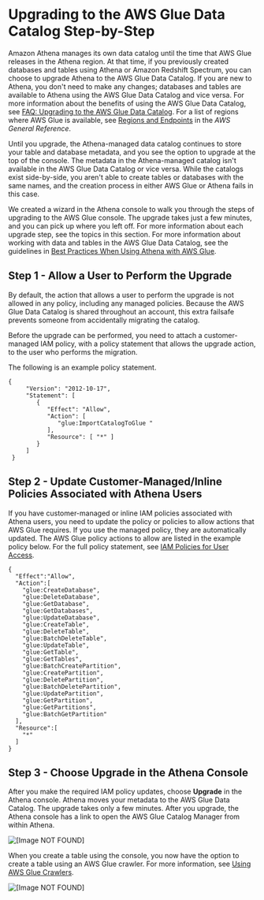 # Upgrading to the AWS Glue Data Catalog Step\-by\-Step<a name="glue-upgrade"></a>

Amazon Athena manages its own data catalog until the time that AWS Glue releases in the Athena region\. At that time, if you previously created databases and tables using Athena or Amazon Redshift Spectrum, you can choose to upgrade Athena to the AWS Glue Data Catalog\. If you are new to Athena, you don't need to make any changes; databases and tables are available to Athena using the AWS Glue Data Catalog and vice versa\. For more information about the benefits of using the AWS Glue Data Catalog, see [FAQ: Upgrading to the AWS Glue Data Catalog](glue-faq.md)\. For a list of regions where AWS Glue is available, see [Regions and Endpoints](https://docs.aws.amazon.com/general/latest/gr/rande.html#glue_region) in the *AWS General Reference*\.

Until you upgrade, the Athena\-managed data catalog continues to store your table and database metadata, and you see the option to upgrade at the top of the console\. The metadata in the Athena\-managed catalog isn't available in the AWS Glue Data Catalog or vice versa\. While the catalogs exist side\-by\-side, you aren't able to create tables or databases with the same names, and the creation process in either AWS Glue or Athena fails in this case\.

We created a wizard in the Athena console to walk you through the steps of upgrading to the AWS Glue console\. The upgrade takes just a few minutes, and you can pick up where you left off\. For more information about each upgrade step, see the topics in this section\. For more information about working with data and tables in the AWS Glue Data Catalog, see the guidelines in [Best Practices When Using Athena with AWS Glue](glue-best-practices.md)\.

## Step 1 \- Allow a User to Perform the Upgrade<a name="upgrade-step1"></a>

By default, the action that allows a user to perform the upgrade is not allowed in any policy, including any managed policies\. Because the AWS Glue Data Catalog is shared throughout an account, this extra failsafe prevents someone from accidentally migrating the catalog\.

Before the upgrade can be performed, you need to attach a customer\-managed IAM policy, with a policy statement that allows the upgrade action, to the user who performs the migration\.

The following is an example policy statement\.

```
{
     "Version": "2012-10-17",
     "Statement": [
        {
           "Effect": "Allow",
           "Action": [
              "glue:ImportCatalogToGlue "
           ],
           "Resource": [ "*" ]
        }
     ]
 }
```

## Step 2 \- Update Customer\-Managed/Inline Policies Associated with Athena Users<a name="upgrade-step2"></a>

If you have customer\-managed or inline IAM policies associated with Athena users, you need to update the policy or policies to allow actions that AWS Glue requires\. If you use the managed policy, they are automatically updated\. The AWS Glue policy actions to allow are listed in the example policy below\. For the full policy statement, see [IAM Policies for User Access](managed-policies.md)\.

```
{
  "Effect":"Allow",
  "Action":[
    "glue:CreateDatabase",
    "glue:DeleteDatabase",
    "glue:GetDatabase",
    "glue:GetDatabases",
    "glue:UpdateDatabase",
    "glue:CreateTable",
    "glue:DeleteTable",
    "glue:BatchDeleteTable",
    "glue:UpdateTable",
    "glue:GetTable",
    "glue:GetTables",
    "glue:BatchCreatePartition",
    "glue:CreatePartition",
    "glue:DeletePartition",
    "glue:BatchDeletePartition",
    "glue:UpdatePartition",
    "glue:GetPartition",
    "glue:GetPartitions",
    "glue:BatchGetPartition"
  ],
  "Resource":[
    "*"
  ]
}
```

## Step 3 \- Choose Upgrade in the Athena Console<a name="upgrade-step3"></a>

After you make the required IAM policy updates, choose **Upgrade** in the Athena console\. Athena moves your metadata to the AWS Glue Data Catalog\. The upgrade takes only a few minutes\. After you upgrade, the Athena console has a link to open the AWS Glue Catalog Manager from within Athena\.

![\[Image NOT FOUND\]](http://docs.aws.amazon.com/athena/latest/ug/images/glue_post_migration.png)

When you create a table using the console, you now have the option to create a table using an AWS Glue crawler\. For more information, see [Using AWS Glue Crawlers](glue-best-practices.md#schema-crawlers)\.

![\[Image NOT FOUND\]](http://docs.aws.amazon.com/athena/latest/ug/images/glue_create_table.png)